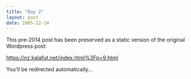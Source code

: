 ```yaml
---
title: "Day 2"
layout: post
date: 2005-12-14
---
```


This pre-2014 post has been preserved as a static version of the original Wordpress post:

https://nz.kalafut.net/index.html%3Fp=9.html

You'll be redirected automatically...

<head>
  <meta http-equiv="refresh" content="5;url=https://nz.kalafut.net/index.html%3Fp=9.html">
</head>

